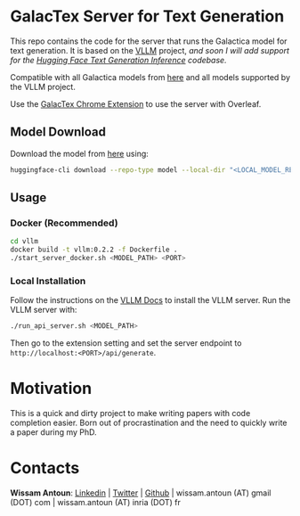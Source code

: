 # GalacTex Server for Text Generation

This repo contains the code for the server that runs the Galactica model for text generation. It is based on the [VLLM](https://github.com/vllm-project/vllm) project, *and soon I will add support for the [Hugging Face Text Generation Inference](https://github.com/huggingface/text-generation-inference) codebase.*

Compatible with all Galactica models from [here](https://huggingface.co/models?search=galactica) and all models supported by the VLLM project.

Use the [GalacTex Chrome Extension](https://chromewebstore.google.com/detail/galactex/mkkbiefcllablljdpkmcgmjkikobemjb) to use the server with Overleaf.

## Model Download

Download the model from [here](https://huggingface.co/models?search=galactica) using:

```bash
huggingface-cli download --repo-type model --local-dir "<LOCAL_MODEL_REPO>/facebook--galactica-6.7b" --local-dir-use-symlinks False "facebook/galactica-6.7b"
```

## Usage

### Docker (Recommended)
```bash
cd vllm
docker build -t vllm:0.2.2 -f Dockerfile .
./start_server_docker.sh <MODEL_PATH> <PORT>
```
### Local Installation

Follow the instructions on the [VLLM Docs](https://vllm.readthedocs.io/en/latest/getting_started/installation.html) to install the VLLM server.
Run the VLLM server with:

```bash
./run_api_server.sh <MODEL_PATH>
```

Then go to the extension setting and set the server endpoint to `http://localhost:<PORT>/api/generate`.

# Motivation

This is a quick and dirty project to make writing papers with code completion easier. Born out of procrastination and the need to quickly write a paper during my PhD.

# Contacts
**Wissam Antoun**: [Linkedin](https://www.linkedin.com/in/wissam-antoun-622142b4/) | [Twitter](https://twitter.com/wissam_antoun) | [Github](https://github.com/WissamAntoun) |  wissam.antoun (AT) gmail (DOT) com |  wissam.antoun (AT) inria (DOT) fr